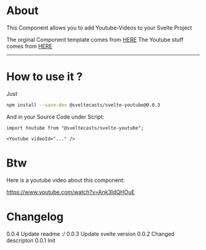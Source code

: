 # About

This Component allows you to add Youtube-Videos to your Svelte Project

The orginal Component template comes from [HERE](https://github.com/sveltejs/component-template)
The Youtube stuff comes from [HERE](https://developers.google.com/youtube/iframe_api_reference)

---

# How to use it ?

Just

```bash
npm install --save-dev @sveltecasts/svelte-youtube@0.0.3

````

And in your Source Code under Script:

```
import Youtube from "@sveltecasts/svelte-youtube";

<Youtube videoId="..." />
```


# Btw

Here is a youtube video about this component:

https://www.youtube.com/watch?v=Ank3IdQHOuE

# Changelog
0.0.4 Update readme :/
0.0.3 Update svelte version
0.0.2 Changed descripton
0.0.1 Init
